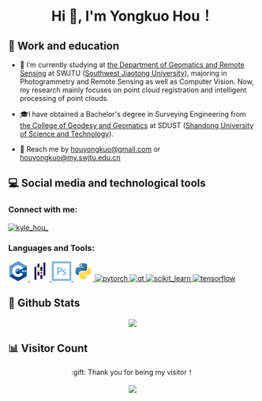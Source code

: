 <h1 align="center">Hi 👋, I'm Yongkuo Hou！</h1>

## :school: Work and education

- 🌱 I’m currently studying at [the Department of Geomatics and Remote Sensing](https://gsee.swjtu.edu.cn/) at SWJTU ([Southwest Jiaotong University](https://www.swjtu.edu.cn/)), majoring in Photogrammetry and Remote Sensing as well as Computer Vision. Now, my research mainly focuses on point cloud registration and intelligent processing of point clouds.

- :mortar_board:I have obtained a Bachelor's degree in Surveying Engineering from [the College of Geodesy and Geomatics](https://gc.sdust.edu.cn/) at SDUST ([Shandong University of Science and Technology](http://www.sdust.edu.cn/)).

- :e-mail: Reach me by houyongkuo@gmail.com or houyongkuo@my.swjtu.edu.cn

## :computer: Social media and technological tools

<h3 align="left">Connect with me:</h3>
<p align="left">
<a href="https://instagram.com/kyle_hou_" target="blank"><img align="center" src="https://raw.githubusercontent.com/rahuldkjain/github-profile-readme-generator/master/src/images/icons/Social/instagram.svg" alt="kyle_hou_" height="30" width="40" /></a>
</p>

<h3 align="left">Languages and Tools:</h3>
<p align="left"> <a href="https://www.w3schools.com/cpp/" target="_blank" rel="noreferrer"> <img src="https://raw.githubusercontent.com/devicons/devicon/master/icons/cplusplus/cplusplus-original.svg" alt="cplusplus" width="40" height="40"/> </a> <a href="https://pandas.pydata.org/" target="_blank" rel="noreferrer"> <img src="https://raw.githubusercontent.com/devicons/devicon/2ae2a900d2f041da66e950e4d48052658d850630/icons/pandas/pandas-original.svg" alt="pandas" width="40" height="40"/> </a> <a href="https://www.photoshop.com/en" target="_blank" rel="noreferrer"> <img src="https://raw.githubusercontent.com/devicons/devicon/master/icons/photoshop/photoshop-line.svg" alt="photoshop" width="40" height="40"/> </a> <a href="https://www.python.org" target="_blank" rel="noreferrer"> <img src="https://raw.githubusercontent.com/devicons/devicon/master/icons/python/python-original.svg" alt="python" width="40" height="40"/> </a> <a href="https://pytorch.org/" target="_blank" rel="noreferrer"> <img src="https://www.vectorlogo.zone/logos/pytorch/pytorch-icon.svg" alt="pytorch" width="40" height="40"/> </a> <a href="https://www.qt.io/" target="_blank" rel="noreferrer"> <img src="https://upload.wikimedia.org/wikipedia/commons/0/0b/Qt_logo_2016.svg" alt="qt" width="40" height="40"/> </a> <a href="https://scikit-learn.org/" target="_blank" rel="noreferrer"> <img src="https://upload.wikimedia.org/wikipedia/commons/0/05/Scikit_learn_logo_small.svg" alt="scikit_learn" width="40" height="40"/> </a> <a href="https://www.tensorflow.org" target="_blank" rel="noreferrer"> <img src="https://www.vectorlogo.zone/logos/tensorflow/tensorflow-icon.svg" alt="tensorflow" width="40" height="40"/> </a> </p>


<!--
**HOUYONGKUO/HOUYONGKUO** is a ✨ _special_ ✨ repository because its `README.md` (this file) appears on your GitHub profile.

Here are some ideas to get you started:

- 🌱 I’m currently studying at Southwest Jiaotong University, majoring in Photogrammetry and Remote Sensing as well as Computer Vision. My research mainly focuses on point cloud registration and related work.
- 👯 I’m looking to collaborate on ...
- 🤔 I’m looking for help with ...
- 💬 Ask me about ...
- 📫 How to reach me: ...
- 😄 Pronouns: ...
- ⚡ Fun fact: ...
- :email:
-->


## :star2: Github Stats
<p align="center">
<a href="https://fxxkpython.com">
  <img align="center"src="https://github-readme-stats.vercel.app/api?username=HOUYONGKUO&wistbeanhide=contribs"/>
</a>
</p>

## :bar_chart: Visitor Count
<p align="center"> 
  :gift: Thank you for being my visitor！<br>
  <br>
  <img src="https://profile-counter.glitch.me/sagar-viradiya/count.svg" />
</p>
